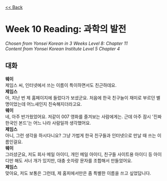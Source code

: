 [<< Back](index.md)

# Week 10 Reading: 과학의 발전
*Chosen from Yonsei Korean in 3 Weeks Level 8: Chapter 11*  
*Content from Yonsei Korean Institute Level 5 Chapter 4*

## 대화
**웨이**  
제임스 씨, 인터넷에서 쓰는 이름이 특이하면서도 친근하데요.  
**제임스**  
아, 지난 번 제 홈페이지에 들렀다가 보셨군요. 처음에 한국 친구늘이 재미로 부르던 별명이었는데 어느새인지 친숙해지더라고요.  
**웨이**  
네, 아주 반가웠었어요. 저같이 007 영화를 즐겨보는 사람에게는. 근데 아주 잠시 '진짜 한국인 본드'는 어느 나라 사람일까 생각했어요.  
**제임스**  
아니, 그런 생각을 하시다니요? 그냥 가법게 한국 친구들과 인터넷으로 만날 때 쓰는 이름인걸요.  
**웨이**  
그러셨군요, 저도 회사 메일 아이디, 개인 메일 아이디, 친구들 사이트용 아이디 등 아이디만 해도 서너 개가 있지만, 대충 숫자랑 문자를 조합해서 만들었어요.  
**제임스**  
맞아요, 저도 보통은 그런데, 제 홈피에서만은 좀 특별한 이름을 쓰고 싶었답니다.  
